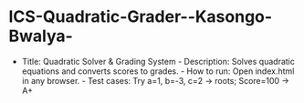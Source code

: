 # ICS-Quadratic-Grader--Kasongo-Bwalya-
- Title: Quadratic Solver &amp; Grading System - Description: Solves quadratic equations and converts scores to grades. - How to run: Open index.html in any browser. - Test cases: Try a=1, b=-3, c=2 → roots; Score=100 → A+
